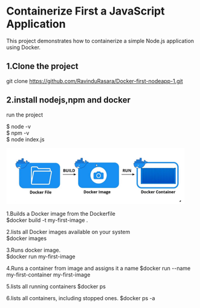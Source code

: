 # Containerize First a JavaScript Application

This project demonstrates how to containerize a simple Node.js application using Docker.


## 1.Clone the project

git clone https://github.com/RavinduRasara/Docker-first-nodeapp-1.git

## 2.install nodejs,npm and docker

run the project 

$ node -v                                                                                                     
$ npm -v                                                                                                      
$ node index.js                                                                                             
                                                                                                 

  ![alt text](image1.png)
                                         

1.Builds a Docker image from the Dockerfile   
$docker build -t my-first-image . 

2.lists all Docker images available on your system   
$docker images 

3.Runs docker image.   
$docker run my-first-image

4.Runs a container from  image and assigns it a name
$docker run --name my-first-container my-first-image

5.lists all running containers
$docker ps  

6.lists all containers, including stopped ones.
$docker ps -a                                                                             